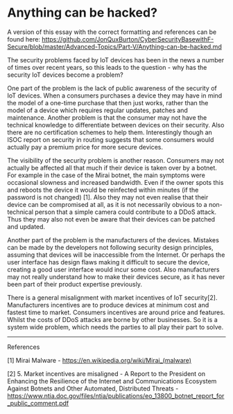 # Anything can be hacked?

A version of this essay with the correct formatting and references can be found here: https://github.com/JonQuxBurton/CyberSecurityBasewithF-Secure/blob/master/Advanced-Topics/Part-V/Anything-can-be-hacked.md

The security problems faced by IoT devices has been in the news a number of times over recent years, so this leads to the question - why has the security IoT devices become a problem?

One part of the problem is the lack of public awareness of the security of IoT devices. When a consumers purchases a device they may have in mind the model of a one-time purchase that then just works, rather than the model of a device which requires regular updates, patches and maintenance. Another problem is that the consumer may not have the technical knowledge to differentiate between devices on their security. Also there are no certification schemes to help them. Interestingly though an ISOC report on security in routing suggests that some consumers would actually pay a premium price for more secure devices. 

The visibility of the security problem is another reason. Consumers may not actually be affected all that much if their device is taken over by a botnet. For example in the case of the Mirai botnet, the main symptoms were occasional slowness and increased bandwidth. Even if the owner spots this and reboots the device it would be reinfected within minutes (if the password is not changed) [1]. Also they may not even realise that their device can be compromised at all, as it is not necessarily obvious to a non-technical person that a simple camera could contribute to a DDoS attack. Thus they may also not even be aware that their devices can be patched and updated.

Another part of the problem is the manufacturers of the devices. Mistakes can be made by the developers not following security design principles, assuming that devices will be inaccessible from the Internet. Or perhaps the user interface has design flaws making it difficult to secure the device, creating a good user interface would incur some cost. Also manufacturers may not really understand how to make their devices secure, as it has never been part of their product expertise previously.

There is a general misalignment with market incentives of IoT security[2]. Manufacturers incentives are to produce devices at minimum cost and fastest time to market. Consumers incentives are around price and features. Whilst the costs of DDoS attacks are borne by other businesses. So it is a system wide problem, which needs the parties to all play their part to solve.

---

References

[1] Mirai Malware - https://en.wikipedia.org/wiki/Mirai_(malware)

[2] 5. Market incentives are misaligned - A Report to the President on Enhancing the Resilience of the Internet and Communications Ecosystem Against Botnets and Other Automated, Distributed Threats - https://www.ntia.doc.gov/files/ntia/publications/eo_13800_botnet_report_for_public_comment.pdf
